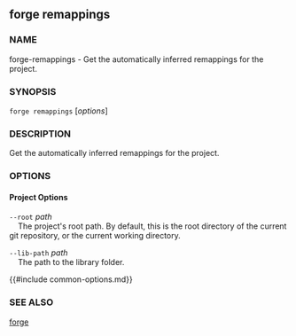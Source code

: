 ## forge remappings

### NAME

forge-remappings - Get the automatically inferred remappings for the project.

### SYNOPSIS

``forge remappings`` [*options*]

### DESCRIPTION

Get the automatically inferred remappings for the project.

### OPTIONS

#### Project Options

`--root` *path*  
&nbsp;&nbsp;&nbsp;&nbsp;The project's root path. By default, this is the root directory of the current git repository, or the current working directory.

`--lib-path` *path*  
&nbsp;&nbsp;&nbsp;&nbsp;The path to the library folder.

{{#include common-options.md}}

### SEE ALSO

[forge](./forge.md)
